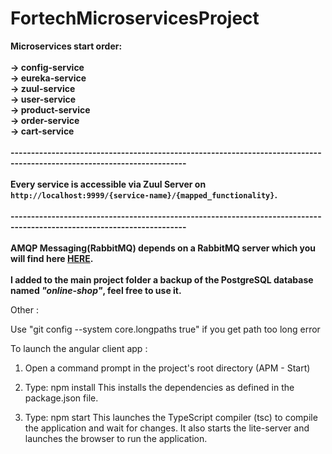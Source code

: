 # FortechMicroservicesProject

**Microservices start order:<br><br>
    -> config-service<br>
    -> eureka-service<br>
    -> zuul-service<br>
    -> user-service<br>
    -> product-service<br>
    -> order-service<br>
    -> cart-service<br><br>
    -----------------------------------------------------------------------------------------------------------------------<br><br>
Every service is accessible via Zuul Server on `http://localhost:9999/{service-name}/{mapped_functionality}`.<br><br>
    -----------------------------------------------------------------------------------------------------------------------<br><br>
AMQP Messaging(RabbitMQ) depends on a RabbitMQ server which you will find here [HERE](https://www.rabbitmq.com).
<br><br>
I added to the main project folder a backup of the PostgreSQL database named _"online-shop"_, feel free to use it.**



Other : 

Use "git config --system core.longpaths true" if you get path too long error


To launch the angular client app : 

1) Open a command prompt in the project's root directory (APM - Start)

2) Type: npm install This installs the dependencies as defined in the package.json file.

3) Type: npm start This launches the TypeScript compiler (tsc) to compile the application and wait for changes. It also starts the lite-server and launches the browser to run the application.
